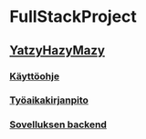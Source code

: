 # FullStackProject
## [YatzyHazyMazy](https://quiet-lake-59234.herokuapp.com/)

### [Käyttöohje](https://github.com/Eddiejjay/FullStackProject/blob/main/Documents/K%C3%A4ytt%C3%B6ohje.md)
### [Työaikakirjanpito](https://github.com/Eddiejjay/FullStackProject/blob/main/Documents/tuntikirjanpito.md)

### [Sovelluksen backend](https://github.com/Eddiejjay/FullStackProject-backend)

